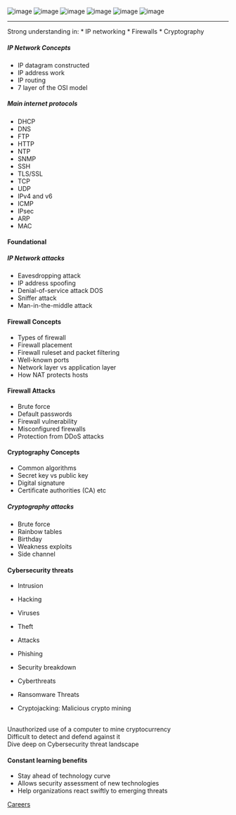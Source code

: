 ### 
![image](https://user-images.githubusercontent.com/22988682/202807224-2e16db8e-bcdd-4f34-8154-505c1bf8687b.png)
![image](https://user-images.githubusercontent.com/22988682/202807330-b316d556-cfbf-4d81-8362-041c9c26659c.png)
![image](https://user-images.githubusercontent.com/22988682/202807498-ac2f1ca0-b9fa-403a-a8e0-eb2a0e62e8a6.png)
![image](https://user-images.githubusercontent.com/22988682/202808101-b7e59b13-9757-40d0-b6ce-f7dc31774652.png)
![image](https://user-images.githubusercontent.com/22988682/202808491-b1e471fb-8e99-4d83-ba30-1244642b36ca.png)
![image](https://user-images.githubusercontent.com/22988682/202809252-57d98cc3-689f-4cf2-b4e9-f25ebb631ea3.png)
<hr>
Strong understanding in:
* IP networking
* Firewalls 
* Cryptography 

##### IP Network Concepts 
* IP datagram constructed 
* IP address work
* IP routing 
*  7 layer of the OSI model 

##### Main internet protocols 
* DHCP
* DNS 
* FTP
* HTTP
* NTP
* SNMP
* SSH
* TLS/SSL
* TCP
* UDP
* IPv4 and v6
* ICMP
* IPsec
* ARP
* MAC

#### Foundational 

##### IP Network attacks 
* Eavesdropping attack 
* IP address spoofing 
* Denial-of-service attack DOS
* Sniffer attack 
* Man-in-the-middle attack 


#### Firewall Concepts
* Types of firewall 
* Firewall placement 
* Firewall ruleset and packet filtering
* Well-known ports
* Network layer vs application layer
* How NAT protects hosts

#### Firewall Attacks 
* Brute force 
* Default passwords 
* Firewall vulnerability 
* Misconfigured firewalls
* Protection from DDoS attacks 

#### Cryptography Concepts
* Common algorithms 
* Secret key vs public key 
* Digital signature
* Certificate authorities (CA) etc

##### Cryptography attacks 
* Brute force
* Rainbow tables 
* Birthday 
* Weakness exploits 
* Side channel 


#### Cybersecurity threats 
* Intrusion 
* Hacking
* Viruses 
* Theft 
* Attacks
* Phishing 
* Security breakdown
* Cyberthreats 

* Ransomware Threats 
* Cryptojacking: Malicious crypto mining 

<br> Unauthorized use of a computer to mine cryptocurrency 
<br> Difficult to detect and defend against it
<br> Dive deep on Cybersecurity threat landscape 


#### Constant learning benefits 
* Stay ahead of technology curve
* Allows security assessment of new technologies 
* Help organizations react swiftly to emerging threats

[Careers](https://user-images.githubusercontent.com/22988682/202921878-b825f331-dd94-4b1d-b8ed-2b2e40c094cc.png)
      
